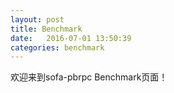 ```yaml
---
layout: post
title: Benchmark
date:   2016-07-01 13:50:39
categories: benchmark
---
```

欢迎来到sofa-pbrpc Benchmark页面！



